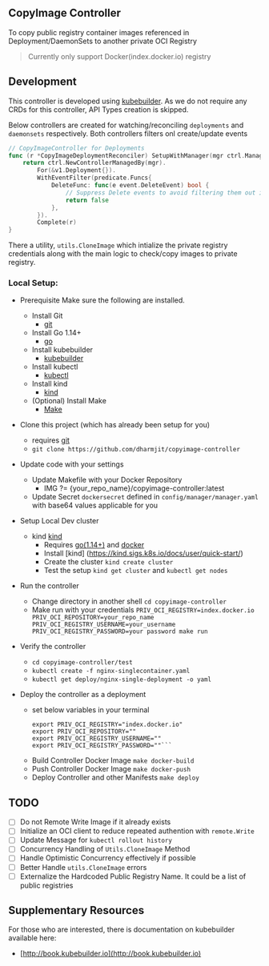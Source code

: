 ## CopyImage Controller 
To copy public registry container images referenced in Deployment/DaemonSets to another private OCI Registry

> Currently only support Docker(index.docker.io) registry


## Development
This controller is developed using [kubebuilder](https://book.kubebuilder.io). As we do not require any CRDs for this controller, API Types creation is skipped.

Below controllers are created for watching/reconciling `deployments` and `daemonsets` respectively. Both controllers filters onl create/update events

```go
// CopyImageController for Deployments
func (r *CopyImageDeploymentReconciler) SetupWithManager(mgr ctrl.Manager) error {
	return ctrl.NewControllerManagedBy(mgr).
		For(&v1.Deployment{}).
		WithEventFilter(predicate.Funcs{
			DeleteFunc: func(e event.DeleteEvent) bool {
				// Suppress Delete events to avoid filtering them out in the Reconcile function
				return false
			},
		}).
		Complete(r)
}
```

There a utility, `utils.CloneImage` which intialize the private registry credentials along with the main logic to check/copy images to private registry.
### Local Setup:

- Prerequisite
    Make sure the following are installed.
    - Install Git
        - [git](https://git-scm.com/book/en/v2/Getting-Started-Installing-Git)
    - Install Go 1.14+
        - [go](https://golang.org/)
    - Install kubebuilder
        - [kubebuilder](https://book.kubebuilder.io/getting_started/installation_and_setup.html)  
    - Install kubectl
        - [kubectl](https://kubernetes.io/docs/tasks/tools/install-kubectl/#install-kubectl)
    - Install kind
        - [kind](https://kind.sigs.k8s.io/docs/user/quick-start/)
    - (Optional) Install Make
        - [Make](https://www.gnu.org/software/make/)

- Clone this project (which has already been setup for you)
  - requires [git](https://git-scm.com/downloads)
  - `git clone https://github.com/dharmjit/copyimage-controller`

- Update code with your settings
  - Update Makefile with your Docker Repository
    - IMG ?= {your_repo_name}/copyimage-controller:latest
  - Update Secret `dockersecret` defined in `config/manager/manager.yaml` with base64 values applicable for you

- Setup Local Dev cluster
    - kind [kind](https://kind.sigs.k8s.io/)
        - Requires [go(1.14+)](https://golang.org/doc/devel/release#policy) and [docker](https://www.docker.com/)
        - Install [kind]    (https://kind.sigs.k8s.io/docs/user/quick-start/)
        - Create the cluster `kind create cluster`
        - Test the setup `kind get cluster` and `kubectl get nodes`
- Run the controller
    - Change directory in another shell `cd copyimage-controller`
    - Make run with your credentials `PRIV_OCI_REGISTRY=index.docker.io PRIV_OCI_REPOSITORY=your_repo_name PRIV_OCI_REGISTRY_USERNAME=your_username PRIV_OCI_REGISTRY_PASSWORD=your password make run`

- Verify the controller
    - `cd copyimage-controller/test`
    - `kubectl create -f nginx-singlecontainer.yaml`
    - `kubectl get deploy/nginx-single-deployment -o yaml`

- Deploy the controller as a deployment
    - set below variables in your terminal
        ```
        export PRIV_OCI_REGISTRY="index.docker.io"
        export PRIV_OCI_REPOSITORY=""
        export PRIV_OCI_REGISTRY_USERNAME=""
        export PRIV_OCI_REGISTRY_PASSWORD=""```
    - Build Controller Docker Image `make docker-build`
    - Push Controller Docker Image `make docker-push`
    - Deploy Controller and other Manifests `make deploy`

## TODO

- [ ] Do not Remote Write Image if it already exists
- [ ] Initialize an OCI client to reduce repeated authention with `remote.Write`
- [ ] Update Message for `kubectl rollout history`
- [ ] Concurrency Handling of `Utils.CloneImage` Method
- [ ] Handle Optimistic Concurrency effectively if possible
- [ ] Better Handle `utils.CloneImage` errors
- [ ] Externalize the Hardcoded Public Registry Name. It could be a list of public  registries
## Supplementary Resources

For those who are interested, there is documentation on kubebuilder available here:

- [http://book.kubebuilder.io](http://book.kubebuilder.io)